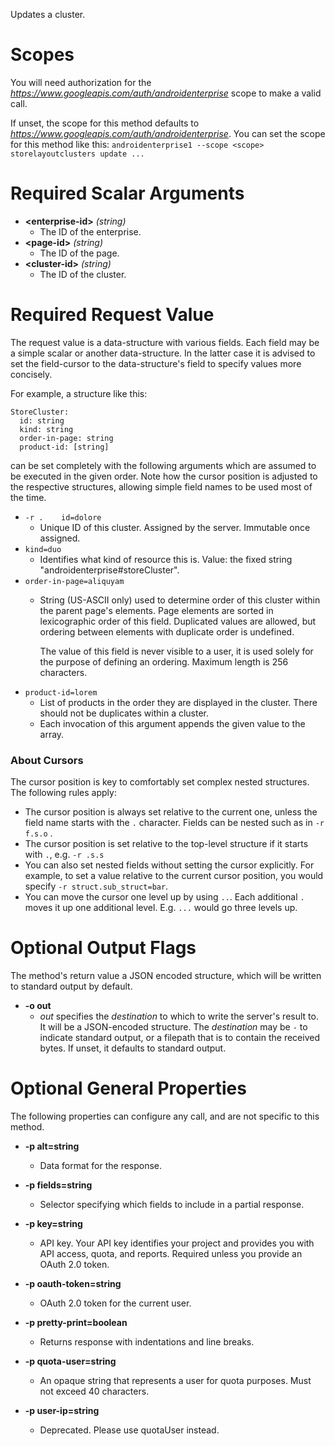 Updates a cluster.
# Scopes

You will need authorization for the *https://www.googleapis.com/auth/androidenterprise* scope to make a valid call.

If unset, the scope for this method defaults to *https://www.googleapis.com/auth/androidenterprise*.
You can set the scope for this method like this: `androidenterprise1 --scope <scope> storelayoutclusters update ...`
# Required Scalar Arguments
* **&lt;enterprise-id&gt;** *(string)*
    - The ID of the enterprise.
* **&lt;page-id&gt;** *(string)*
    - The ID of the page.
* **&lt;cluster-id&gt;** *(string)*
    - The ID of the cluster.
# Required Request Value

The request value is a data-structure with various fields. Each field may be a simple scalar or another data-structure.
In the latter case it is advised to set the field-cursor to the data-structure's field to specify values more concisely.

For example, a structure like this:
```
StoreCluster:
  id: string
  kind: string
  order-in-page: string
  product-id: [string]

```

can be set completely with the following arguments which are assumed to be executed in the given order. Note how the cursor position is adjusted to the respective structures, allowing simple field names to be used most of the time.

* `-r .    id=dolore`
    - Unique ID of this cluster. Assigned by the server. Immutable once assigned.
* `kind=duo`
    - Identifies what kind of resource this is. Value: the fixed string &#34;androidenterprise#storeCluster&#34;.
* `order-in-page=aliquyam`
    - String (US-ASCII only) used to determine order of this cluster within the parent page&#39;s elements. Page elements are sorted in lexicographic order of this field. Duplicated values are allowed, but ordering between elements with duplicate order is undefined.
        
        The value of this field is never visible to a user, it is used solely for the purpose of defining an ordering. Maximum length is 256 characters.
* `product-id=lorem`
    - List of products in the order they are displayed in the cluster. There should not be duplicates within a cluster.
    - Each invocation of this argument appends the given value to the array.


### About Cursors

The cursor position is key to comfortably set complex nested structures. The following rules apply:

* The cursor position is always set relative to the current one, unless the field name starts with the `.` character. Fields can be nested such as in `-r f.s.o` .
* The cursor position is set relative to the top-level structure if it starts with `.`, e.g. `-r .s.s`
* You can also set nested fields without setting the cursor explicitly. For example, to set a value relative to the current cursor position, you would specify `-r struct.sub_struct=bar`.
* You can move the cursor one level up by using `..`. Each additional `.` moves it up one additional level. E.g. `...` would go three levels up.


# Optional Output Flags

The method's return value a JSON encoded structure, which will be written to standard output by default.

* **-o out**
    - *out* specifies the *destination* to which to write the server's result to.
      It will be a JSON-encoded structure.
      The *destination* may be `-` to indicate standard output, or a filepath that is to contain the received bytes.
      If unset, it defaults to standard output.
# Optional General Properties

The following properties can configure any call, and are not specific to this method.

* **-p alt=string**
    - Data format for the response.

* **-p fields=string**
    - Selector specifying which fields to include in a partial response.

* **-p key=string**
    - API key. Your API key identifies your project and provides you with API access, quota, and reports. Required unless you provide an OAuth 2.0 token.

* **-p oauth-token=string**
    - OAuth 2.0 token for the current user.

* **-p pretty-print=boolean**
    - Returns response with indentations and line breaks.

* **-p quota-user=string**
    - An opaque string that represents a user for quota purposes. Must not exceed 40 characters.

* **-p user-ip=string**
    - Deprecated. Please use quotaUser instead.
